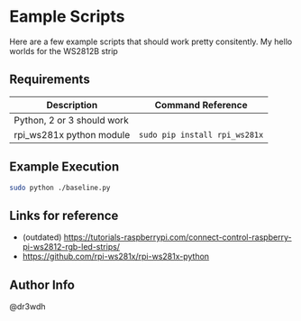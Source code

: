 # Eample Scripts
Here are a few example scripts that should work pretty consitently.  My hello worlds for the WS2812B strip
## Requirements
|**Description**|**Command Reference**|
|---------------|---------------------|
|Python, 2 or 3 should work||
|rpi_ws281x python module|`sudo pip install rpi_ws281x`|

## Example Execution
```bash
sudo python ./baseline.py

```

## Links for reference
  - (outdated) https://tutorials-raspberrypi.com/connect-control-raspberry-pi-ws2812-rgb-led-strips/
  - https://github.com/rpi-ws281x/rpi-ws281x-python
## Author Info
@dr3wdh
